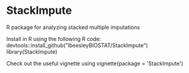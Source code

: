 # StackImpute
R package for analyzing stacked multiple imputations

Install in R using the following R code: 
devtools::install_github("lbeesleyBIOSTAT/StackImpute")
library(StackImpute)

Check out the useful vignette using 
vignette(package = 'StackImpute')

